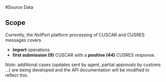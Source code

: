 #Source Data
## Scope

Currently, the NxtPort platform processing of CUSCAR and CUSRES messages covers
- **import** operations
- **first submission (9)** CUSCAR with a **positive (44)** CUSRES response.

_Note_: additional cases (updates sent by agent, partial approvals by customs ...) are being developed and the API documentation will be modified to reflect this.

